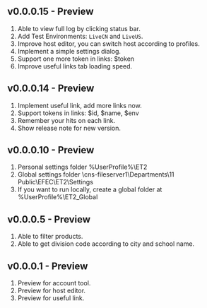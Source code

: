 ﻿## v0.0.0.15 - Preview

1. Able to view full log by clicking status bar.
2. Add Test Environments: `LiveCN` and `LiveUS`.
3. Improve host editor, you can switch host according to profiles.
4. Implement a simple settings dialog.
5. Support one more token in links: $token
6. Improve useful links tab loading speed.

## v0.0.0.14 - Preview

1. Implement useful link, add more links now.
2. Support tokens in links: $id, $name, $env
3. Remember your hits on each link.
4. Show release note for new version.

## v0.0.0.10 - Preview

1. Personal settings folder %UserProfile%\ET2
2. Global settings folder \\cns-fileserver1\Departments\11 Public\EFEC\ET2\Settings
3. If you want to run locally, create a global folder at %UserProfile%\ET2_Global

## v0.0.0.5 - Preview

1. Able to filter products.
2. Able to get division code according to city and school name.

## v0.0.0.1 - Preview

1. Preview for account tool.
2. Preview for host editor.
3. Preview for useful link.